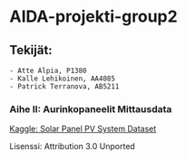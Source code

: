 # AIDA-projekti-group2

## Tekijät:
    - Atte Alpia, P1380
    - Kalle Lehikoinen, AA4085
    - Patrick Terranova, AB5211

### Aihe II: Aurinkopaneelit Mittausdata

[Kaggle: Solar Panel PV System Dataset](https://www.kaggle.com/datasets/arnavsharmaas/solar-panel-pv-system-dataset)

Lisenssi: Attribution 3.0 Unported

